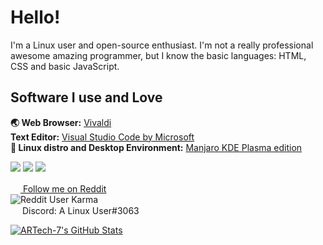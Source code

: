 # Hello!
I'm a Linux user and open-source enthusiast. I'm not a really professional awesome amazing programmer, but I know the basic languages: HTML, CSS and basic JavaScript.
## Software I use and Love
**🌏 Web Browser:** [Vivaldi](https://vivaldi.com/)  
**Text Editor:** [Visual Studio Code by Microsoft](https://code.visualstudio.com/)  
**🐧 Linux distro and Desktop Environment:** [Manjaro KDE Plasma edition](https://manjaro.org/downloads/official/kde/)  
  
<img src="https://img.shields.io/badge/git%20-%23F05033.svg?&style=for-the-badge&logo=git&logoColor=white"> <img src="https://img.shields.io/badge/html5%20-%23E34F26.svg?&style=for-the-badge&logo=html5&logoColor=white"> <img src="https://img.shields.io/badge/css3%20-%231572B6.svg?&style=for-the-badge&logo=css3&logoColor=white">
  
[<img height="16" width="16" src="http://simpleicons.org/icons/reddit.svg"> Follow me on Reddit](https://www.reddit.com/u/ARCyberLinux)  
![Reddit User Karma](https://img.shields.io/reddit/user-karma/combined/ARCyberLinux?color=orange&label=My%20Karma%20on%20Reddit&style=for-the-badge)  
<img height="15" width="15" src="http://simpleicons.org/icons/discord.svg"> Discord: A Linux User#3063
  
[![ARTech-7's GitHub Stats](https://github-readme-stats.vercel.app/api?username=ARTech-7)](https://github.com/ARTech-7)
